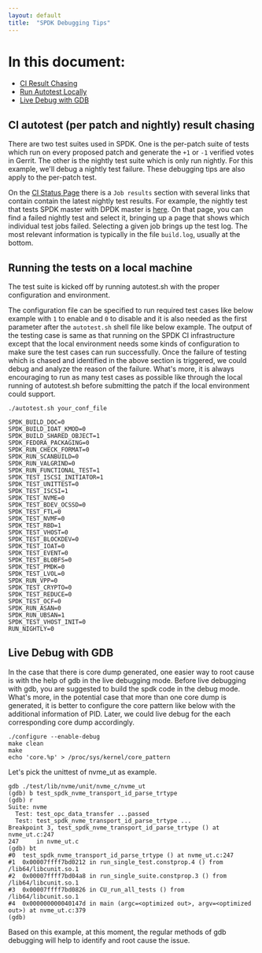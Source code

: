 ```yaml
---
layout: default
title:  "SPDK Debugging Tips"
---
```


# In this document:

* [CI Result Chasing](#ci)
* [Run Autotest Locally](#local_run)
* [Live Debug with GDB](#gdb)

<a id="ci"></a>
## CI autotest (per patch and nightly) result chasing

There are two test suites used in SPDK. One is the per-patch suite of tests which run on every proposed patch and generate the `+1` or `-1` verified votes in Gerrit. The other is the nightly test suite which is only run nightly. For this example, we'll debug a nightly test failure. These debugging tips are also apply to the per-patch test.

On the [CI Status Page](https://dqtibwqq6s6ux.cloudfront.net/) there is a `Job results` section with several links that contain contain the latest nightly test results. For example, the nightly test that tests SPDK master with DPDK master is [here](https://dqtibwqq6s6ux.cloudfront.net/public_build/autotest-nightly.html). On that page, you can find a failed nightly test and select it, bringing up a page that shows which individual test jobs failed. Selecting a given job brings up the test log. The most relevant information is typically in the file `build.log`, usually at the bottom.

<a id="local_run"></a>
## Running the tests on a local machine

The test suite is kicked off by running autotest.sh with the proper configuration and environment.

The configuration file can be specified to run required test cases like below example with `1` to enable and `0` to disable and it is also needed as the first parameter after the `autotest.sh` shell file like below example. The output of the testing case is same as that running on the SPDK CI infrastructure except that the local environment needs some kinds of configuration to make sure the test cases can run successfully. Once the failure of testing which is chased and identified in the above section is triggered, we could debug and analyze the reason of the failure. What's more, it is always encouraging to run as many test cases as possible like through the local running of autotest.sh before submitting the patch if the local environment could support.

~~~{.sh}
./autotest.sh your_conf_file
~~~

~~~{.sh}
SPDK_BUILD_DOC=0
SPDK_BUILD_IOAT_KMOD=0
SPDK_BUILD_SHARED_OBJECT=1
SPDK_FEDORA_PACKAGING=0
SPDK_RUN_CHECK_FORMAT=0
SPDK_RUN_SCANBUILD=0
SPDK_RUN_VALGRIND=0
SPDK_RUN_FUNCTIONAL_TEST=1
SPDK_TEST_ISCSI_INITIATOR=1
SPDK_TEST_UNITTEST=0
SPDK_TEST_ISCSI=1
SPDK_TEST_NVME=0
SPDK_TEST_BDEV_OCSSD=0
SPDK_TEST_FTL=0
SPDK_TEST_NVMF=0
SPDK_TEST_RBD=1
SPDK_TEST_VHOST=0
SPDK_TEST_BLOCKDEV=0
SPDK_TEST_IOAT=0
SPDK_TEST_EVENT=0
SPDK_TEST_BLOBFS=0
SPDK_TEST_PMDK=0
SPDK_TEST_LVOL=0
SPDK_RUN_VPP=0
SPDK_TEST_CRYPTO=0
SPDK_TEST_REDUCE=0
SPDK_TEST_OCF=0
SPDK_RUN_ASAN=0
SPDK_RUN_UBSAN=1
SPDK_TEST_VHOST_INIT=0
RUN_NIGHTLY=0
~~~

<a id="gdb"></a>
## Live Debug with GDB
In the case that there is core dump generated, one easier way to root cause is with the help of gdb in the live debugging mode. Before live debugging with gdb, you are suggested to build the spdk code in the debug mode. What's more, in the potential case that more than one core dump is generated, it is better to configure the core pattern like below with the additional information of PID. Later, we could live debug for the each corresponding core dump accordingly.

~~~{.sh}
./configure --enable-debug
make clean
make
echo 'core.%p' > /proc/sys/kernel/core_pattern
~~~

Let's pick the unittest of nvme_ut as example.

~~~{.sh}
gdb ./test/lib/nvme/unit/nvme_c/nvme_ut
(gdb) b test_spdk_nvme_transport_id_parse_trtype
(gdb) r
Suite: nvme
  Test: test_opc_data_transfer ...passed
  Test: test_spdk_nvme_transport_id_parse_trtype ...
Breakpoint 3, test_spdk_nvme_transport_id_parse_trtype () at nvme_ut.c:247
247     in nvme_ut.c
(gdb) bt
#0  test_spdk_nvme_transport_id_parse_trtype () at nvme_ut.c:247
#1  0x00007ffff7bd0212 in run_single_test.constprop.4 () from /lib64/libcunit.so.1
#2  0x00007ffff7bd04a8 in run_single_suite.constprop.3 () from /lib64/libcunit.so.1
#3  0x00007ffff7bd0826 in CU_run_all_tests () from /lib64/libcunit.so.1
#4  0x000000000040147d in main (argc=<optimized out>, argv=<optimized out>) at nvme_ut.c:379
(gdb)
~~~

Based on this example, at this moment, the regular methods of gdb debugging will help to identify and root cause the issue.
